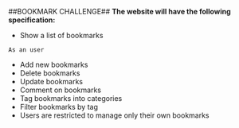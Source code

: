 ##BOOKMARK CHALLENGE##
**The website will have the following specification:**
- Show a list of bookmarks
```
As an user

```

- Add new bookmarks
- Delete bookmarks
- Update bookmarks
- Comment on bookmarks
- Tag bookmarks into categories
- Filter bookmarks by tag
- Users are restricted to manage only their own bookmarks
